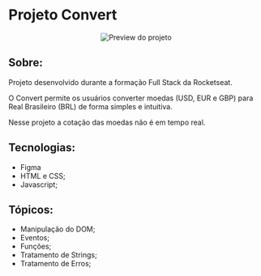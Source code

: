 # Projeto Convert

<p align="center">  
   <img src="files/preview.png" alt="Preview do projeto"/> 
</p>

## Sobre:

Projeto desenvolvido durante a formação Full Stack da Rocketseat.

O Convert permite os usuários converter moedas (USD, EUR e GBP) para Real Brasileiro (BRL) de forma simples e intuitiva.

Nesse projeto a cotação das moedas não é em tempo real.

## Tecnologias:

- Figma
- HTML e CSS;
- Javascript;

## Tópicos:

- Manipulação do DOM;
- Eventos;
- Funções;
- Tratamento de Strings;
- Tratamento de Erros;
